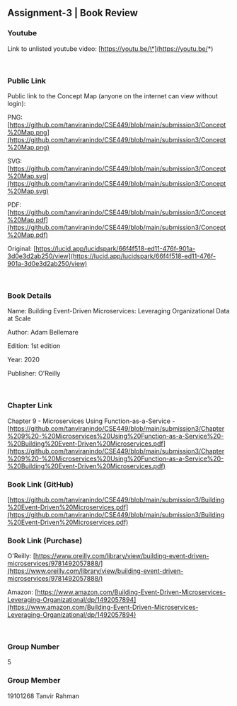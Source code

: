 ## Assignment-3 | Book Review

### Youtube

Link to unlisted youtube video: [https://youtu.be/\*](https://youtu.be/*)

&nbsp;<br>

### Public Link

Public link to the Concept Map (anyone on the internet can view without login):

PNG: [https://github.com/tanviranindo/CSE449/blob/main/submission3/Concept%20Map.png](https://github.com/tanviranindo/CSE449/blob/main/submission3/Concept%20Map.png)

SVG: [https://github.com/tanviranindo/CSE449/blob/main/submission3/Concept%20Map.svg](https://github.com/tanviranindo/CSE449/blob/main/submission3/Concept%20Map.svg)

PDF: [https://github.com/tanviranindo/CSE449/blob/main/submission3/Concept%20Map.pdf](https://github.com/tanviranindo/CSE449/blob/main/submission3/Concept%20Map.pdf)

Original: [https://lucid.app/lucidspark/66f4f518-ed11-476f-901a-3d0e3d2ab250/view](https://lucid.app/lucidspark/66f4f518-ed11-476f-901a-3d0e3d2ab250/view)

&nbsp;<br>

### Book Details

Name: Building Event-Driven Microservices: Leveraging Organizational Data at Scale

Author: Adam Bellemare

Edition: 1st edition

Year: 2020

Publisher: O'Reilly

&nbsp;<br>

### Chapter Link

Chapter 9 - Microservices Using Function-as-a-Service - [https://github.com/tanviranindo/CSE449/blob/main/submission3/Chapter%209%20-%20Microservices%20Using%20Function-as-a-Service%20-%20Building%20Event-Driven%20Microservices.pdf](https://github.com/tanviranindo/CSE449/blob/main/submission3/Chapter%209%20-%20Microservices%20Using%20Function-as-a-Service%20-%20Building%20Event-Driven%20Microservices.pdf)

### Book Link (GitHub)

[https://github.com/tanviranindo/CSE449/blob/main/submission3/Building%20Event-Driven%20Microservices.pdf](https://github.com/tanviranindo/CSE449/blob/main/submission3/Building%20Event-Driven%20Microservices.pdf)

### Book Link (Purchase)

O'Reilly: [https://www.oreilly.com/library/view/building-event-driven-microservices/9781492057888/](https://www.oreilly.com/library/view/building-event-driven-microservices/9781492057888/)

Amazon: [https://www.amazon.com/Building-Event-Driven-Microservices-Leveraging-Organizational/dp/1492057894](https://www.amazon.com/Building-Event-Driven-Microservices-Leveraging-Organizational/dp/1492057894)

&nbsp;<br>

### Group Number

5

### Group Member

19101268 Tanvir Rahman
